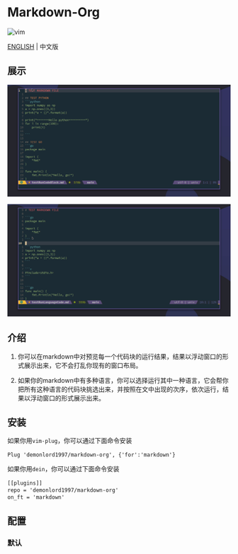 # Markdown-Org

![vim](https://img.shields.io/badge/vim-neovim-red)

[ENGLISH](./README.md)  |  中文版

## 展示

![codeblock](./sceenshot/markdown-org-codeblock.gif)

![language](./sceenshot/markdown-org-language.gif)

## 介绍

1. 你可以在markdown中对预览每一个代码块的运行结果，结果以浮动窗口的形式展示出来，它不会打乱你现有的窗口布局。

2. 如果你的markdown中有多种语言，你可以选择运行其中一种语言，它会帮你把所有这种语言的代码块挑选出来，并按照在文中出现的次序，依次运行，结果以浮动窗口的形式展示出来。

## 安装

如果你用`vim-plug`，你可以通过下面命令安装
```vim
Plug 'demonlord1997/markdown-org', {'for':'markdown'}
```
如果你用`dein`，你可以通过下面命令安装
```vim
[[plugins]]
repo = 'demonlord1997/markdown-org'
on_ft = 'markdown'
```

## 配置

### 默认

